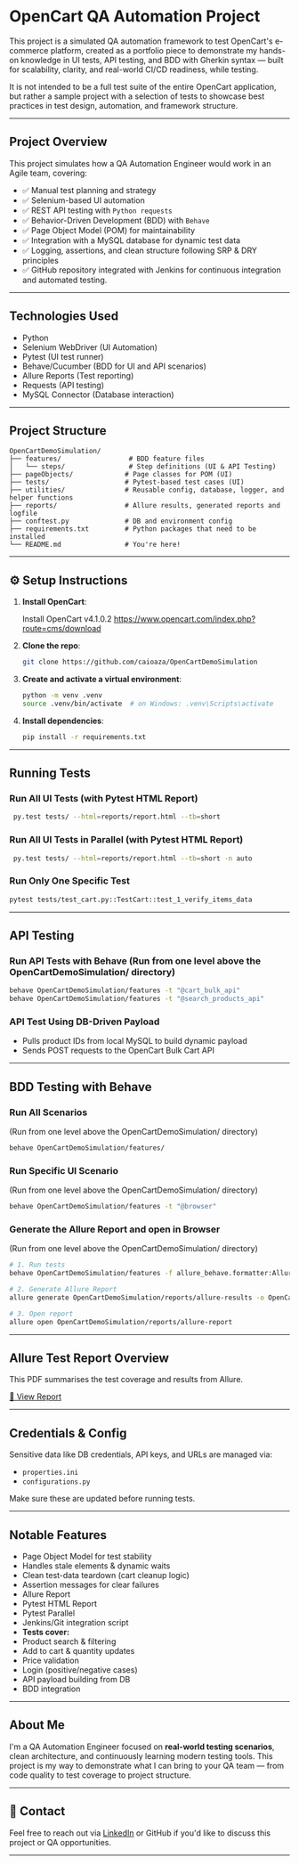# OpenCart QA Automation Project

This project is a simulated QA automation framework to test OpenCart's e-commerce platform, created as a portfolio piece to demonstrate my hands-on knowledge in UI tests, API testing, and BDD with Gherkin syntax — built for scalability, clarity, and real-world CI/CD readiness, while testing.

It is not intended to be a full test suite of the entire OpenCart application, but rather a sample project with a selection of tests to showcase best practices in test design, automation, and framework structure.

---

## Project Overview

This project simulates how a QA Automation Engineer would work in an Agile team, covering:

- ✅ Manual test planning and strategy
- ✅ Selenium-based UI automation
- ✅ REST API testing with `Python requests`
- ✅ Behavior-Driven Development (BDD) with `Behave`
- ✅ Page Object Model (POM) for maintainability
- ✅ Integration with a MySQL database for dynamic test data
- ✅ Logging, assertions, and clean structure following SRP & DRY principles
- ✅ GitHub repository integrated with Jenkins for continuous integration and automated testing.

---

## Technologies Used 

- Python
- Selenium WebDriver (UI Automation)
- Pytest (UI test runner)
- Behave/Cucumber (BDD for UI and API scenarios)
- Allure Reports (Test reporting)
- Requests (API testing)
- MySQL Connector (Database interaction)

---

## Project Structure

```
OpenCartDemoSimulation/
├── features/                 # BDD feature files
│   └── steps/                # Step definitions (UI & API Testing)
├── pageObjects/             # Page classes for POM (UI)
├── tests/                   # Pytest-based test cases (UI)
├── utilities/               # Reusable config, database, logger, and helper functions
├── reports/                 # Allure results, generated reports and logfile
├── conftest.py              # DB and environment config
├── requirements.txt         # Python packages that need to be installed
└── README.md                # You're here!
```

---

## ⚙️ Setup Instructions

1. **Install OpenCart**:

   Install OpenCart v4.1.0.2
   https://www.opencart.com/index.php?route=cms/download

2. **Clone the repo**:

   ```bash
   git clone https://github.com/caioaza/OpenCartDemoSimulation

   ```

3. **Create and activate a virtual environment**:

   ```bash
   python -m venv .venv
   source .venv/bin/activate  # on Windows: .venv\Scripts\activate
   ```

4. **Install dependencies**:

   ```bash
   pip install -r requirements.txt
   ```

---

## Running Tests

### Run All UI Tests (with Pytest HTML Report)

```bash
 py.test tests/ --html=reports/report.html --tb=short
```

### Run All UI Tests in Parallel (with Pytest HTML Report)

```bash
 py.test tests/ --html=reports/report.html --tb=short -n auto
```

### Run Only One Specific Test

```bash
pytest tests/test_cart.py::TestCart::test_1_verify_items_data
```

---

## API Testing

### Run API Tests with Behave (Run from one level above the OpenCartDemoSimulation/ directory)

```bash
behave OpenCartDemoSimulation/features -t "@cart_bulk_api"
behave OpenCartDemoSimulation/features -t "@search_products_api"
```

### API Test Using DB-Driven Payload

- Pulls product IDs from local MySQL to build dynamic payload
- Sends POST requests to the OpenCart Bulk Cart API

---

## BDD Testing with Behave

### Run All Scenarios
(Run from one level above the OpenCartDemoSimulation/ directory)

```bash
behave OpenCartDemoSimulation/features/
```

### Run Specific UI Scenario
(Run from one level above the OpenCartDemoSimulation/ directory)

```bash
behave OpenCartDemoSimulation/features -t "@browser"
```

### Generate the Allure Report and open in Browser
(Run from one level above the OpenCartDemoSimulation/ directory)

```bash
# 1. Run tests
behave OpenCartDemoSimulation/features -f allure_behave.formatter:AllureFormatter -o OpenCartDemoSimulation/reports/allure-results

# 2. Generate Allure Report
allure generate OpenCartDemoSimulation/reports/allure-results -o OpenCartDemoSimulation/reports/allure-report --clean

# 3. Open report
allure open OpenCartDemoSimulation/reports/allure-report
```

---


## Allure Test Report Overview
This PDF summarises the test coverage and results from Allure.

[📄 View Report](./docs/Allure_Test_Report_Overview.pdf)


---


## Credentials & Config

Sensitive data like DB credentials, API keys, and URLs are managed via:

- `properties.ini`
- `configurations.py`

Make sure these are updated before running tests.

---

## Notable Features

- Page Object Model for test stability
- Handles stale elements & dynamic waits
- Clean test-data teardown (cart cleanup logic)
- Assertion messages for clear failures
- Allure Report
- Pytest HTML Report
- Pytest Parallel
- Jenkins/Git integration script 
- **Tests cover:**
- Product search & filtering
- Add to cart & quantity updates
- Price validation
- Login (positive/negative cases)
- API payload building from DB
- BDD integration

---

## About Me

I'm a QA Automation Engineer focused on **real-world testing scenarios**, clean architecture, and continuously learning modern testing tools. This project is my way to demonstrate what I can bring to your QA team — from code quality to test coverage to project structure.

---

## 📧 Contact

Feel free to reach out via [LinkedIn](https://www.linkedin.com/in/caio-aza) or GitHub if you'd like to discuss this project or QA opportunities.

---
